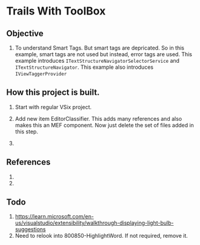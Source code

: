 # Trails With ToolBox

## Objective
1. To understand Smart Tags. But smart tags are depricated. So in this example, smart tags are not used but instead, error tags are used. This example introduces `ITextStructureNavigatorSelectorService` and `ITextStructureNavigator`. This example also introduces `IViewTaggerProvider`

## How this project is built.

1. Start with regular VSix project.

2. Add new item EditorClassifier. This adds many references and also makes this an MEF component. Now just delete the set of files added in this step.

3. 

## References
1. 
2. 

## Todo
1. https://learn.microsoft.com/en-us/visualstudio/extensibility/walkthrough-displaying-light-bulb-suggestions
2. Need to relook into 800850-HighlightWord. If not required, remove it.
